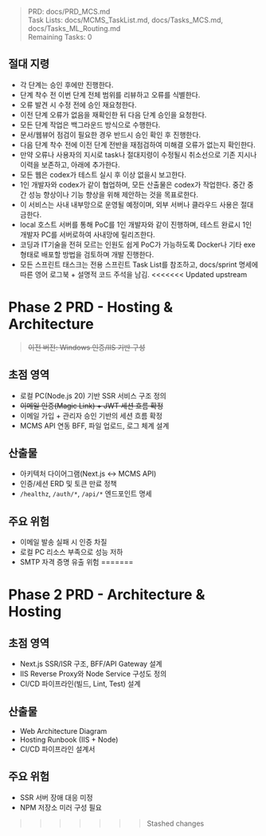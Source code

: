 > PRD: docs/PRD_MCS.md  
> Task Lists: docs/MCMS_TaskList.md, docs/Tasks_MCS.md, docs/Tasks_ML_Routing.md  
> Remaining Tasks: 0

## 절대 지령
- 각 단계는 승인 후에만 진행한다.
- 단계 착수 전 이번 단계 전체 범위를 리뷰하고 오류를 식별한다.
- 오류 발견 시 수정 전에 승인 재요청한다.
- 이전 단계 오류가 없음을 재확인한 뒤 다음 단계 승인을 요청한다.
- 모든 단계 작업은 백그라운드 방식으로 수행한다.
- 문서/웹뷰어 점검이 필요한 경우 반드시 승인 확인 후 진행한다.
- 다음 단계 착수 전에 이전 단계 전반을 재점검하여 미해결 오류가 없는지 확인한다.
- 만약 오류나 사용자의 지시로 task나 절대지령이 수정될시 취소선으로 기존 지시나 이력을 보존하고, 아래에 추가한다.
- 모든 웹은 codex가 테스트 실시 후 이상 없을시 보고한다.
- 1인 개발자와 codex가 같이 협업하며, 모든 산출물은 codex가 작업한다. 중간 중간 성능 향상이나 기능 향상을 위해 제안하는 것을 목표로한다.
- 이 서비스는 사내 내부망으로 운영될 예정이며, 외부 서버나 클라우드 사용은 절대 금한다.
- local 호스트 서버를 통해 PoC를 1인 개발자와 같이 진행하며, 테스트 완료시 1인 개발자 PC를 서버로하여 사내망에 릴리즈한다.
- 코딩과 IT기술을 전혀 모르는 인원도 쉽게 PoC가 가능하도록 Docker나 기타 exe 형태로 배포할 방법을 검토하며 개발 진행한다.
- 모든 스프린트 태스크는 전용 스프린트 Task List를 참조하고, docs/sprint 명세에 따른 영어 로그북 + 설명적 코드 주석을 남김.
<<<<<<< Updated upstream
# Phase 2 PRD - Hosting & Architecture
> ~~이전 버전: Windows 인증/IIS 기반 구성~~

## 초점 영역
- 로컬 PC(Node.js 20) 기반 SSR 서비스 구조 정의
- ~~이메일 인증(Magic Link) + JWT 세션 흐름 확정~~
- 이메일 가입 + 관리자 승인 기반의 세션 흐름 확정
- MCMS API 연동 BFF, 파일 업로드, 로그 체계 설계

## 산출물
- 아키텍처 다이어그램(Next.js ↔ MCMS API)
- 인증/세션 ERD 및 토큰 만료 정책
- `/healthz`, `/auth/*`, `/api/*` 엔드포인트 명세

## 주요 위험
- 이메일 발송 실패 시 인증 차질
- 로컬 PC 리소스 부족으로 성능 저하
- SMTP 자격 증명 유출 위험
=======
# Phase 2 PRD - Architecture & Hosting

## 초점 영역
- Next.js SSR/ISR 구조, BFF/API Gateway 설계
- IIS Reverse Proxy와 Node Service 구성도 정의
- CI/CD 파이프라인(빌드, Lint, Test) 설계

## 산출물
- Web Architecture Diagram
- Hosting Runbook (IIS + Node)
- CI/CD 파이프라인 설계서

## 주요 위험
- SSR 서버 장애 대응 미정
- NPM 저장소 미러 구성 필요
>>>>>>> Stashed changes

